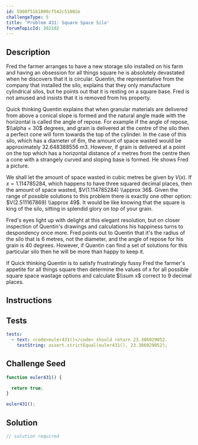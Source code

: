 ```yaml
---
id: 5900f51b1000cf542c51002e
challengeType: 5
title: 'Problem 431: Square Space Silo'
forumTopicId: 302102
---
```


## Description

<section id='description'>

Fred the farmer arranges to have a new storage silo installed on his farm and having an obsession for all things square he is absolutely devastated when he discovers that it is circular. Quentin, the representative from the company that installed the silo, explains that they only manufacture cylindrical silos, but he points out that it is resting on a square base. Fred is not amused and insists that it is removed from his property.

Quick thinking Quentin explains that when granular materials are delivered from above a conical slope is formed and the natural angle made with the horizontal is called the angle of repose. For example if the angle of repose, $\\alpha = 30$ degrees, and grain is delivered at the centre of the silo then a perfect cone will form towards the top of the cylinder. In the case of this silo, which has a diameter of 6m, the amount of space wasted would be approximately 32.648388556 m3. However, if grain is delivered at a point on the top which has a horizontal distance of $x$ metres from the centre then a cone with a strangely curved and sloping base is formed. He shows Fred a picture.

We shall let the amount of space wasted in cubic metres be given by $V(x)$. If $x = 1.114785284$, which happens to have three squared decimal places, then the amount of space wasted, $V(1.114785284) \\approx 36$. Given the range of possible solutions to this problem there is exactly one other option: $V(2.511167869) \\approx 49$. It would be like knowing that the square is king of the silo, sitting in splendid glory on top of your grain.

Fred's eyes light up with delight at this elegant resolution, but on closer inspection of Quentin's drawings and calculations his happiness turns to despondency once more. Fred points out to Quentin that it's the radius of the silo that is 6 metres, not the diameter, and the angle of repose for his grain is 40 degrees. However, if Quentin can find a set of solutions for this particular silo then he will be more than happy to keep it.

If Quick thinking Quentin is to satisfy frustratingly fussy Fred the farmer's appetite for all things square then determine the values of $x$ for all possible square space wastage options and calculate $\\sum x$ correct to 9 decimal places.

</section>

## Instructions

<section id='instructions'>

</section>

## Tests

<section id='tests'>

```yml
tests:
  - text: <code>euler431()</code> should return 23.386029052.
    testString: assert.strictEqual(euler431(), 23.386029052);

```

</section>

## Challenge Seed

<section id='challengeSeed'>

<div id='js-seed'>

```js
function euler431() {

  return true;
}

euler431();
```

</div>

</section>

## Solution

<section id='solution'>

```js
// solution required
```

</section>
